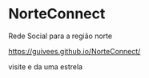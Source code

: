 # NorteConnect
Rede Social para a região norte

https://guivees.github.io/NorteConnect/

visite e da uma estrela
